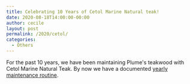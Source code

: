 ```yaml
---
title: Celebrating 10 Years of Cetol Marine Natural teak!
date: 2020-08-18T14:00:00-00:00
author: cecile
layout: post
permalink: /2020/cetol/
categories:
  - Others
---
```

For the past 10 years, we have been maintaining Plume's teakwood with Cetol Marine Natural Teak. By now we have a documented [yearly maintenance routine](/projects/maintenance-wood).
